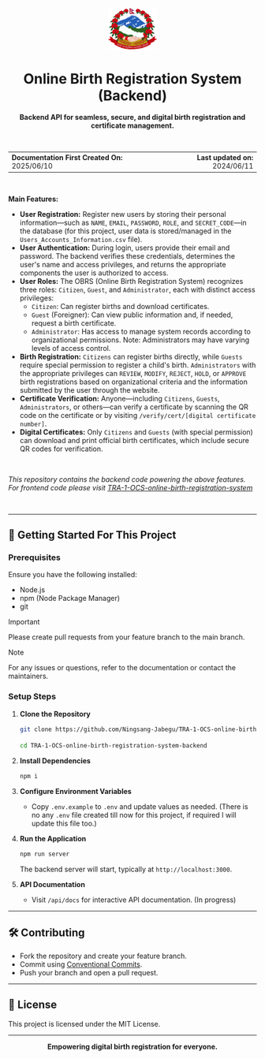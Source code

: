 <p align="center">
    <img src="https://github.com/Ningsang-Jabegu/TRA-1-OCS-online-birth-registration-system/blob/main/src/assets/photoUsed/Coat_Of_Arms_Logo.png?raw=true" alt="Coat of Arms Logo" width="100" style="height:auto;">
</p>

<h1 align="center">Online Birth Registration System (Backend)</h1>

<p align="center"><b>Backend API for seamless, secure, and digital birth registration and certificate management.</b></p>

<br>

<table width="100%">
  <tr>
    <td align="left"><b>Documentation First Created On:</b> 2025/06/10</td>
    <td align="right"><b>Last updated on:</b> 2024/06/11</td>
  </tr>
</table>

<br>

**Main Features:**

- **User Registration:** Register new users by storing their personal information—such as `NAME`, `EMAIL`, `PASSWORD`, `ROLE`, and `SECRET_CODE`—in the database (for this project, user data is stored/managed in the `Users_Accounts_Information.csv` file).
- **User Authentication:** During login, users provide their email and password. The backend verifies these credentials, determines the user's name and access privileges, and returns the appropriate components the user is authorized to access.
- **User Roles:** The OBRS (Online Birth Registration System) recognizes three roles: `Citizen`, `Guest`, and `Administrator`, each with distinct access privileges:
    - `Citizen`: Can register births and download certificates.
    - `Guest` (Foreigner): Can view public information and, if needed, request a birth certificate.
    - `Administrator`: Has access to manage system records according to organizational permissions. Note: Administrators may have varying levels of access control.
- **Birth Registration:** `Citizens` can register births directly, while `Guests` require special permission to register a child's birth. `Administrators` with the appropriate privileges can `REVIEW`, `MODIFY`, `REJECT`, `HOLD`, or `APPROVE` birth registrations based on organizational criteria and the information submitted by the user through the website.
- **Certificate Verification:** Anyone—including `Citizens`, `Guests`, `Administrators`, or others—can verify a certificate by scanning the QR code on the certificate or by visiting `/verify/cert/[digital certificate number]`.
- **Digital Certificates:** Only `Citizens` and `Guests` (with special permission) can download and print official birth certificates, which include secure QR codes for verification.

<br>

*This repository contains the backend code powering the above features. For frontend code please visit [TRA-1-OCS-online-birth-registration-system](https://github.com/Ningsang-Jabegu/TRA-1-OCS-online-birth-registration-system.git)*

<br>

---

## 🚀 Getting Started For This Project

### Prerequisites

Ensure you have the following installed:

- Node.js
- npm (Node Package Manager)
- git

> [!IMPORTANT]
> Please create pull requests from your feature branch to the main branch.

> [!NOTE]
> For any issues or questions, refer to the documentation or contact the maintainers.

### Setup Steps

1. **Clone the Repository**

    ```bash
    git clone https://github.com/Ningsang-Jabegu/TRA-1-OCS-online-birth-registration-system-BackEnd.git

    cd TRA-1-OCS-online-birth-registration-system-backend
    ```

2. **Install Dependencies**

    ```bash
    npm i
    ```

3. **Configure Environment Variables**

    - Copy `.env.example` to `.env` and update values as needed. (There is no any `.env` file created till now for this project, if required I will update this file too.)

4. **Run the Application**

    ```bash
    npm run server
    ```

    The backend server will start, typically at `http://localhost:3000`.

5. **API Documentation**

    - Visit `/api/docs` for interactive API documentation. (In progress)

---

## 🛠️ Contributing

- Fork the repository and create your feature branch.
- Commit using [Conventional Commits](https://www.conventionalcommits.org/en/v1.0.0/).
- Push your branch and open a pull request.

---

## 📄 License

This project is licensed under the MIT License.

---

<p align="center"><b>Empowering digital birth registration for everyone.</b></p>
